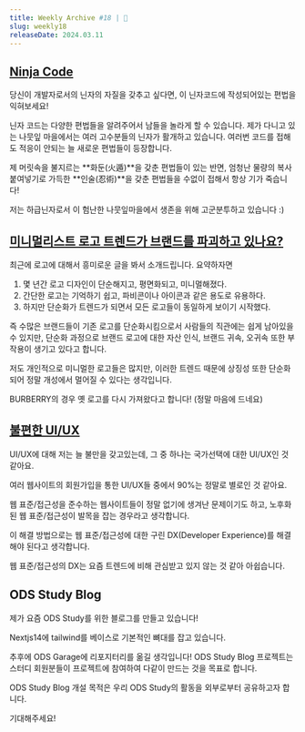 ```yaml
---
title: Weekly Archive #18 | 🥷
slug: weekly18
releaseDate: 2024.03.11
---
```


## [Ninja Code](https://ko.javascript.info/ninja-code)

당신이 개발자로서의 닌자의 자질을 갖추고 싶다면, 이 닌자코드에 작성되어있는 편법을 익혀보세요!

닌자 코드는 다양한 편법들을 알려주어서 남들을 놀라게 할 수 있습니다. 제가 다니고 있는 나뭇잎 마을에서는 여러 고수분들의 닌자가 활개하고 있습니다. 여러번 코드를 접해도 적응이 안되는 늘 새로운 편법들이
등장합니다.

제 머릿속을 불지르는 **화둔(火遁)**을 갖춘 편법들이 있는 반면, 엄청난 물량의 복사 붙여넣기로 가득한 **인술(忍術)**을 갖춘 편법들을 수없이 접해서 항상 기가 죽습니다!

저는 하급닌자로서 이 험난한 나뭇잎마을에서 생존을 위해 고군분투하고 있습니다 :)

## [미니멀리스트 로고 트렌드가 브랜드를 파괴하고 있나요?](https://www.creativebloq.com/news/debranding-minimalist-logos)

최근에 로고에 대해서 흥미로운 글을 봐서 소개드립니다. 요약하자면

1. 몇 년간 로고 디자인이 단순해지고, 평면화되고, 미니멀해졌다.
2. 간단한 로고는 기억하기 쉽고, 파비콘이나 아이콘과 같은 용도로 유용하다.
3. 하지만 단순화가 트렌드가 되면서 모든 로고들이 동일하게 보이기 시작했다.

즉 수많은 브랜드들이 기존 로고를 단순화시킴으로서 사람들의 직관에는 쉽게 남아있을 수 있지만, 단순화 과정으로 브랜드 로고에 대한 자산 인식, 브랜드 귀속, 오귀속 또한 부작용이 생기고 있다고 합니다.

저도 개인적으로 미니멀한 로고들은 많지만, 이러한 트렌드 때문에 상징성 또한 단순화되어 정말 개성에서 멀어질 수 있다는 생각입니다.

BURBERRY의 경우 옛 로고를 다시 가져왔다고 합니다! (정말 마음에 드네요)

## [불편한 UI/UX](https://discord.com/channels/1171441387317760080/1171442636482154607/1214738182453592094)

UI/UX에 대해 저는 늘 불만을 갖고있는데, 그 중 하나는 국가선택에 대한 UI/UX인 것 같아요.

여러 웹사이트의 회원가입을 통한 UI/UX들 중에서 90%는 정말로 별로인 것 같아요.

웹 표준/접근성을 준수하는 웹사이트들이 정말 없기에 생겨난 문제이기도 하고, 노후화된 웹 표준/접근성이 발목을 잡는 경우라고 생각합니다.

이 해결 방법으로는 웹 표준/접근성에 대한 구린 DX(Developer Experience)를 해결해야 된다고 생각합니다.

웹 표준/접근성의 DX는 요즘 트렌드에 비해 관심받고 있지 않는 것 같아 아쉽습니다.

## ODS Study Blog

제가 요즘 ODS Study를 위한 블로그를 만들고 있습니다!

Nextjs14에 tailwind를 베이스로 기본적인 뼈대를 잡고 있습니다.

추후에 ODS Garage에 리포지터리를 옮길 생각입니다!
ODS Study Blog 프로젝트는 스터디 회원분들이 프로젝트에 참여하여 다같이 만드는 것을 목표로 합니다.

ODS Study Blog 개설 목적은 우리 ODS Study의 활동을 외부로부터 공유하고자 합니다.

기대해주세요!